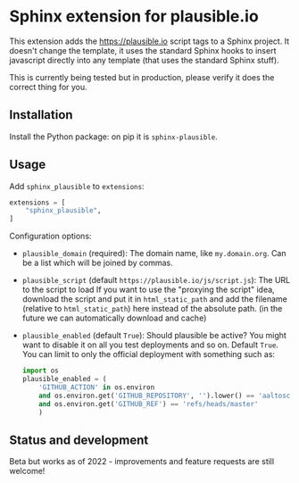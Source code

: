 # Sphinx extension for plausible.io

This extension adds the <https://plausible.io> script tags to a Sphinx
project.  It doesn't change the template, it uses the standard Sphinx
hooks to insert javascript directly into any template (that uses the
standard Sphinx stuff).

This is currently being tested but in production, please verify it
does the correct thing for you.



## Installation

Install the Python package: on pip it is `sphinx-plausible`.



## Usage

Add `sphinx_plausible` to `extensions`:

```python
extensions = [
    "sphinx_plausible",
]
```

Configuration options:
* `plausible_domain` (required): The domain name, like
  `my.domain.org`.  Can be a list which will be joined by commas.

* `plausible_script` (default `https://plausible.io/js/script.js`):
  The URL to the script to load If you want to use the "proxying the
  script" idea, download the script and put it in `html_static_path`
  and add the filename (relative to `html_static_path`) here instead
  of the absolute path.  (in the future we can automatically download
  and cache)

* `plausible_enabled` (default `True`): Should plausible be active?
  You might want to disable it on all you test deployments and so on.
  Default `True`.  You can limit to only the official deployment with
  something such as:

  ```python
  import os
  plausible_enabled = (
      'GITHUB_ACTION' in os.environ
      and os.environ.get('GITHUB_REPOSITORY', '').lower() == 'aaltoscicomp/scicomp-docs'
      and os.environ.get('GITHUB_REF') == 'refs/heads/master'
	  )
  ```


## Status and development

Beta but works as of 2022 - improvements and feature requests are
still welcome!
